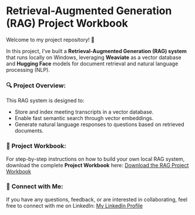 # Retrieval-Augmented Generation (RAG) Project Workbook

Welcome to my project repository! 🎉

In this project, I’ve built a **Retrieval-Augmented Generation (RAG) system** that runs locally on Windows, leveraging **Weaviate** as a vector database and **Hugging Face** models for document retrieval and natural language processing (NLP).

### 🔍 **Project Overview:**
This RAG system is designed to:
- Store and index meeting transcripts in a vector database.
- Enable fast semantic search through vector embeddings.
- Generate natural language responses to questions based on retrieved documents.

### 📄 **Project Workbook:**
For step-by-step instructions on how to build your own local RAG system, download the complete **Project Workbook** here:
[Download the RAG Project Workbook](https://github.com/k3lw3ll/RAG-Project-Workbook/blob/main/2024_09_13_RAG_Project_Workbook_Weaviate_Hugging_Face_Local.pdf)

### 🤝 **Connect with Me:**
If you have any questions, feedback, or are interested in collaborating, feel free to connect with me on LinkedIn:
[My LinkedIn Profile](https://www.linkedin.com/in/kelwell/)
